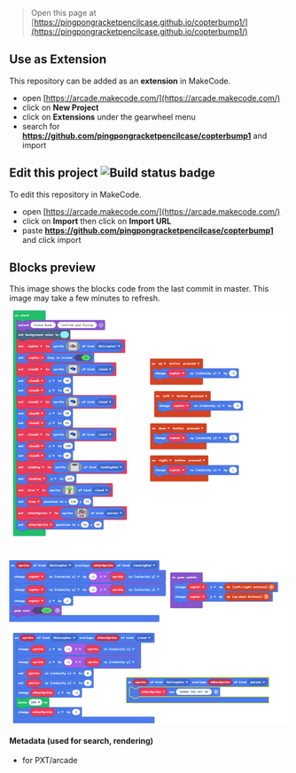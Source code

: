  


> Open this page at [https://pingpongracketpencilcase.github.io/copterbump1/](https://pingpongracketpencilcase.github.io/copterbump1/)

## Use as Extension

This repository can be added as an **extension** in MakeCode.

* open [https://arcade.makecode.com/](https://arcade.makecode.com/)
* click on **New Project**
* click on **Extensions** under the gearwheel menu
* search for **https://github.com/pingpongracketpencilcase/copterbump1** and import

## Edit this project ![Build status badge](https://github.com/pingpongracketpencilcase/copterbump1/workflows/MakeCode/badge.svg)

To edit this repository in MakeCode.

* open [https://arcade.makecode.com/](https://arcade.makecode.com/)
* click on **Import** then click on **Import URL**
* paste **https://github.com/pingpongracketpencilcase/copterbump1** and click import

## Blocks preview

This image shows the blocks code from the last commit in master.
This image may take a few minutes to refresh.

![A rendered view of the blocks](https://github.com/pingpongracketpencilcase/copterbump1/raw/master/.github/makecode/blocks.png)

#### Metadata (used for search, rendering)

* for PXT/arcade
<script src="https://makecode.com/gh-pages-embed.js"></script><script>makeCodeRender("{{ site.makecode.home_url }}", "{{ site.github.owner_name }}/{{ site.github.repository_name }}");</script>
